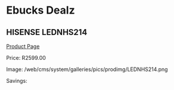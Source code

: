 
# Ebucks Dealz
## HISENSE LEDNHS214
[Product Page](https://www.ebucks.com/web/shop/productSelected.do?prodId=1236828359&catId=829912895)

Price: R2599.00

Image: /web/cms/system/galleries/pics/prodimg/LEDNHS214.png

Savings: 


	